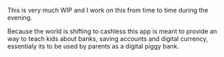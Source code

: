 This is very much WIP and I work on this from time to time during the evening.

Because the world is shifting to cashless this app is meant to provide an way to teach kids about banks, saving accounts and digital currency, essentialy its to be used by parents as a digital piggy bank.
